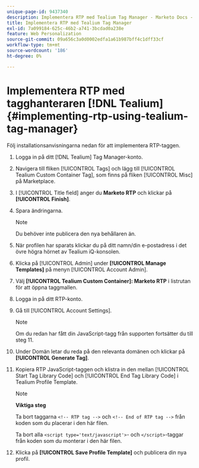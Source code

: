 ```yaml
---
unique-page-id: 9437340
description: Implementera RTP med Tealium Tag Manager - Marketo Docs - produktdokumentation
title: Implementera RTP med Tealium Tag Manager
exl-id: 7a099184-625c-46b2-a741-3bcdad0a238e
feature: Web Personalization
source-git-commit: 09a656c3a0d0002edfa1a61b987bff4c1dff33cf
workflow-type: tm+mt
source-wordcount: '186'
ht-degree: 0%

---
```


# Implementera RTP med tagghanteraren [!DNL Tealium] {#implementing-rtp-using-tealium-tag-manager}

Följ installationsanvisningarna nedan för att implementera RTP-taggen.

1. Logga in på ditt [!DNL Tealium] Tag Manager-konto.

1. Navigera till fliken [!UICONTROL Tags] och lägg till [!UICONTROL Tealium Custom Container Tag], som finns på fliken [!UICONTROL Misc] på Marketplace.

1. I [!UICONTROL Title field] anger du **Marketo RTP** och klickar på **[!UICONTROL Finish]**.

1. Spara ändringarna.

   >[!NOTE]
   >
   >Du behöver inte publicera den nya behållaren än.

1. När profilen har sparats klickar du på ditt namn/din e-postadress i det övre högra hörnet av Tealium iQ-konsolen.

1. Klicka på [!UICONTROL Admin] under **[!UICONTROL Manage Templates]** på menyn [!UICONTROL Account Admin].

1. Välj **[!UICONTROL Tealium Custom Container]: Marketo RTP** i listrutan för att öppna taggmallen.

1. Logga in på ditt RTP-konto.

1. Gå till [!UICONTROL Account Settings].

   >[!NOTE]
   >
   >Om du redan har fått din JavaScript-tagg från supporten fortsätter du till steg 11.

1. Under Domän letar du reda på den relevanta domänen och klickar på **[!UICONTROL Generate Tag]**.

1. Kopiera RTP JavaScript-taggen och klistra in den mellan [!UICONTROL Start Tag Library Code] och [!UICONTROL End Tag Library Code] i Tealium Profile Template.

   >[!NOTE]
   >
   >**Viktiga steg**
   >
   >Ta bort taggarna `<!-- RTP tag -->` och `<!-- End of RTP tag -->` från koden som du placerar i den här filen.
   >
   >Ta bort alla `<script type='text/javascript'>`- och `</script>`-taggar från koden som du monterar i den här filen.

1. Klicka på **[!UICONTROL Save Profile Template]** och publicera din nya profil.
